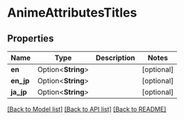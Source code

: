 # AnimeAttributesTitles

## Properties

Name | Type | Description | Notes
------------ | ------------- | ------------- | -------------
**en** | Option<**String**> |  | [optional]
**en_jp** | Option<**String**> |  | [optional]
**ja_jp** | Option<**String**> |  | [optional]

[[Back to Model list]](../README.md#documentation-for-models) [[Back to API list]](../README.md#documentation-for-api-endpoints) [[Back to README]](../README.md)


